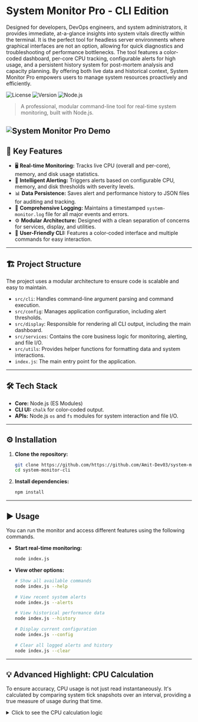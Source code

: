 # System Monitor Pro - CLI Edition

Designed for developers, DevOps engineers, and system administrators, it provides immediate, at-a-glance insights into system vitals directly within the terminal. It is the perfect tool for headless server environments where graphical interfaces are not an option, allowing for quick diagnostics and troubleshooting of performance bottlenecks.
The tool features a color-coded dashboard, per-core CPU tracking, configurable alerts for high usage, and a persistent history system for post-mortem analysis and capacity planning. By offering both live data and historical context, System Monitor Pro empowers users to manage system resources proactively and efficiently.

![License](https://img.shields.io/badge/license-MIT-blue.svg)
![Version](https://img.shields.io/badge/version-1.0.0-green.svg)
![Node.js](https://img.shields.io/badge/Node.js-18.x-green.svg)

> A professional, modular command-line tool for real-time system monitoring, built with Node.js.

![System Monitor Pro Demo](https://github.com/user-attachments/assets/46be0c4d-8c07-4e8a-a884-0b3caff2611b)
---

## 🚀 Key Features

* 🖥️ **Real-time Monitoring:** Tracks live CPU (overall and per-core), memory, and disk usage statistics.
* 🚨 **Intelligent Alerting:** Triggers alerts based on configurable CPU, memory, and disk thresholds with severity levels.
* 📊 **Data Persistence:** Saves alert and performance history to JSON files for auditing and tracking.
* 📝 **Comprehensive Logging:** Maintains a timestamped `system-monitor.log` file for all major events and errors.
* ⚙️ **Modular Architecture:** Designed with a clean separation of concerns for services, display, and utilities.
* 🎨 **User-Friendly CLI:** Features a color-coded interface and multiple commands for easy interaction.

---

## 🏗️ Project Structure

The project uses a modular architecture to ensure code is scalable and easy to maintain.

* `src/cli`: Handles command-line argument parsing and command execution.
* `src/config`: Manages application configuration, including alert thresholds.
* `src/display`: Responsible for rendering all CLI output, including the main dashboard.
* `src/services`: Contains the core business logic for monitoring, alerting, and file I/O.
* `src/utils`: Provides helper functions for formatting data and system interactions.
* `index.js`: The main entry point for the application.

---

## 🛠️ Tech Stack

* **Core:** Node.js (ES Modules)
* **CLI UI:** `chalk` for color-coded output.
* **APIs:** Node.js `os` and `fs` modules for system interaction and file I/O.

---

## ⚙️ Installation

1.  **Clone the repository:**
    ```bash
    git clone https://github.com/https://github.com/Amit-Dev03/system-monitor-cli.git
    cd system-monitor-cli
    ```

2.  **Install dependencies:**
    ```bash
    npm install
    ```

---

## ▶️ Usage

You can run the monitor and access different features using the following commands.

* **Start real-time monitoring:**
    ```bash
    node index.js
    ```

* **View other options:**
    ```bash
    # Show all available commands
    node index.js --help

    # View recent system alerts
    node index.js --alerts

    # View historical performance data
    node index.js --history

    # Display current configuration
    node index.js --config

    # Clear all logged alerts and history
    node index.js --clear
    ```

---

## 💡 Advanced Highlight: CPU Calculation

To ensure accuracy, CPU usage is not just read instantaneously. It's calculated by comparing system tick snapshots over an interval, providing a true measure of usage during that time.

<details>
<summary>Click to see the CPU calculation logic</summary>

```javascript
// Calculates actual CPU usage between two snapshots
function calculateCPU(oldCpu, newCpu) {
    const oldTotal = Object.values(oldCpu.times).reduce((a, b) => a + b, 0);
    const newTotal = Object.values(newCpu.times).reduce((a, b) => a + b, 0);

    const totalDiff = newTotal - oldTotal;
    const idleDiff = newCpu.times.idle - oldCpu.times.idle;
    const activeTime = totalDiff - idleDiff;

    return ((100 * activeTime) / totalDiff);
}

